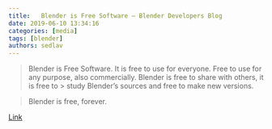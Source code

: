 ```yaml
---
title:   Blender is Free Software — Blender Developers Blog
date: 2019-06-10 13:34:16
categories: [media]
tags: [blender]
authors: sedlav
---
```


> Blender is Free Software. It is free to use for everyone. Free to use for any purpose, also commercially. Blender is free to share with others, it is free to > study Blender’s sources and free to make new versions. 

> Blender is free, forever.

[Link](https://code.blender.org/2019/06/blender-is-free-software/)

